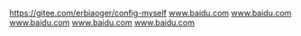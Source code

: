 https://gitee.com/erbiaoger/config-myself
www.baidu.com
www.baidu.com
www.baidu.com
www.baidu.com
www.baidu.com

